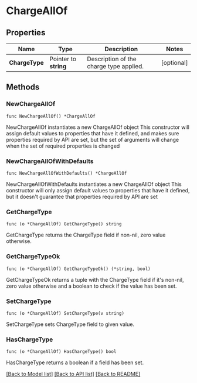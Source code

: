 # ChargeAllOf

## Properties

Name | Type | Description | Notes
------------ | ------------- | ------------- | -------------
**ChargeType** | Pointer to **string** | Description of the charge type applied. | [optional] 

## Methods

### NewChargeAllOf

`func NewChargeAllOf() *ChargeAllOf`

NewChargeAllOf instantiates a new ChargeAllOf object
This constructor will assign default values to properties that have it defined,
and makes sure properties required by API are set, but the set of arguments
will change when the set of required properties is changed

### NewChargeAllOfWithDefaults

`func NewChargeAllOfWithDefaults() *ChargeAllOf`

NewChargeAllOfWithDefaults instantiates a new ChargeAllOf object
This constructor will only assign default values to properties that have it defined,
but it doesn't guarantee that properties required by API are set

### GetChargeType

`func (o *ChargeAllOf) GetChargeType() string`

GetChargeType returns the ChargeType field if non-nil, zero value otherwise.

### GetChargeTypeOk

`func (o *ChargeAllOf) GetChargeTypeOk() (*string, bool)`

GetChargeTypeOk returns a tuple with the ChargeType field if it's non-nil, zero value otherwise
and a boolean to check if the value has been set.

### SetChargeType

`func (o *ChargeAllOf) SetChargeType(v string)`

SetChargeType sets ChargeType field to given value.

### HasChargeType

`func (o *ChargeAllOf) HasChargeType() bool`

HasChargeType returns a boolean if a field has been set.


[[Back to Model list]](../README.md#documentation-for-models) [[Back to API list]](../README.md#documentation-for-api-endpoints) [[Back to README]](../README.md)


